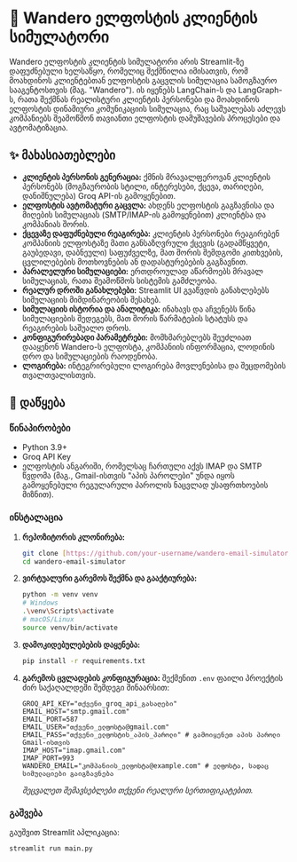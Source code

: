 # 📧 Wandero ელფოსტის კლიენტის სიმულატორი

Wandero ელფოსტის კლიენტის სიმულატორი არის Streamlit-ზე დაფუძნებული ხელსაწყო, რომელიც შექმნილია იმისათვის, რომ მოახდინოს კლიენტებთან ელფოსტის გაცვლის სიმულაცია სამოგზაურო სააგენტოსთვის (მაგ. "Wandero"). ის იყენებს LangChain-ს და LangGraph-ს, რათა შექმნას რეალისტური კლიენტის პერსონები და მოახდინოს ელფოსტის დინამიური კომუნიკაციის სიმულაცია, რაც საშუალებას აძლევს კომპანიებს შეამოწმონ თავიანთი ელფოსტის დამუშავების პროცესები და ავტომატიზაცია.

## ✨ მახასიათებლები

* **კლიენტის პერსონის გენერაცია:** ქმნის მრავალფეროვან კლიენტის პერსონებს (მოგზაურობის სტილი, ინტერესები, ქცევა, თარიღები, დანიშნულება) Groq API-ის გამოყენებით.
* **ელფოსტის ავტომატური გაცვლა:** ახდენს ელფოსტის გაგზავნისა და მიღების სიმულაციას (SMTP/IMAP-ის გამოყენებით) კლიენტსა და კომპანიას შორის.
* **ქცევაზე დაფუძნებული რეაგირება:** კლიენტის პერსონები რეაგირებენ კომპანიის ელფოსტაზე მათი განსაზღვრული ქცევის (გადამწყვეტი, გაუბედავი, დაბნეული) საფუძველზე, მათ შორის შემდგომი კითხვების, ცვლილებების მოთხოვნების ან დადასტურებების გაგზავნით.
* **პარალელური სიმულაციები:** ერთდროულად აწარმოებს მრავალ სიმულაციას, რათა შეამოწმოს სისტემის გამძლეობა.
* **რეალურ დროში განახლებები:** Streamlit UI გვაწვდის განახლებებს სიმულაციის მიმდინარეობის შესახებ.
* **სიმულაციის ისტორია და ანალიტიკა:** ინახავს და აჩვენებს წინა სიმულაციების შედეგებს, მათ შორის წარმატების სტატუსს და რეაგირების საშუალო დროს.
* **კონფიგურირებადი პარამეტრები:** მომხმარებლებს შეუძლიათ დააყენონ Wandero-ს ელფოსტა, კომპანიის ინფორმაცია, ლოდინის დრო და სიმულაციების რაოდენობა.
* **ლოგირება:** ინტეგრირებული ლოგირება მოვლენებისა და შეცდომების თვალთვალისთვის.

## 🚀 დაწყება

### წინაპირობები

* Python 3.9+
* Groq API Key
* ელფოსტის ანგარიში, რომელსაც ჩართული აქვს IMAP და SMTP წვდომა (მაგ., Gmail-ისთვის "აპის პაროლები" უნდა იყოს გამოყენებული რეგულარული პაროლის ნაცვლად უსაფრთხოების მიზნით).

### ინსტალაცია

1.  **რეპოზიტორის კლონირება:**

    ```bash
    git clone [https://github.com/your-username/wandero-email-simulator.git](https://github.com/your-username/wandero-email-simulator.git)
    cd wandero-email-simulator
    ```

2.  **ვირტუალური გარემოს შექმნა და გააქტიურება:**

    ```bash
    python -m venv venv
    # Windows
    .\venv\Scripts\activate
    # macOS/Linux
    source venv/bin/activate
    ```

3.  **დამოკიდებულებების დაყენება:**

    ```bash
    pip install -r requirements.txt
    ```

4.  **გარემოს ცვლადების კონფიგურაცია:**
    შექმენით `.env` ფაილი პროექტის ძირ საქაღალდეში შემდეგი შინაარსით:

    ```env
    GROQ_API_KEY="თქვენი_groq_api_გასაღები"
    EMAIL_HOST="smtp.gmail.com"
    EMAIL_PORT=587
    EMAIL_USER="თქვენი_ელფოსტა@gmail.com"
    EMAIL_PASS="თქვენი_ელფოსტის_აპის_პაროლი" # გამოიყენეთ აპის პაროლი Gmail-ისთვის
    IMAP_HOST="imap.gmail.com"
    IMAP_PORT=993
    WANDERO_EMAIL="კომპანიის_ელფოსტა@example.com" # ელფოსტა, სადაც სიმულაციები გაიგზავნება
    ```
    *შეცვალეთ შემავსებლები თქვენი რეალური სერთიფიკატებით.*

### გაშვება

გაუშვით Streamlit აპლიკაცია:

```bash
streamlit run main.py